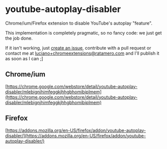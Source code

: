 # youtube-autoplay-disabler

Chrome/ium/Firefox extension to disable YouTube's autoplay "feature".

This implementation is completely pragmatic, so no fancy code: we just get the job done.

If it isn't working, just [create an issue](https://github.com/lucianoratamero/youtube-autoplay-disabler/issues), contribute with a pull request or contact me at [luciano+chromeextensions@ratamero.com](mailto:luciano+chromeextensions@ratamero.com) and I'll publish it as soon as I can ;]

## Chrome/ium
[https://chrome.google.com/webstore/detail/youtube-autoplay-disabler/mlebignjhimfeggkjhhgbhomibiplmem](https://chrome.google.com/webstore/detail/youtube-autoplay-disabler/mlebignjhimfeggkjhhgbhomibiplmem)

## Firefox
[https://addons.mozilla.org/en-US/firefox/addon/youtube-autoplay-disabler/](https://addons.mozilla.org/en-US/firefox/addon/youtube-autoplay-disabler/)
